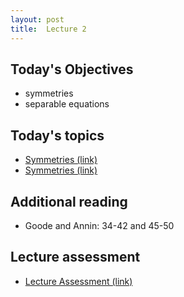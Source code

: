 ```yaml
---
layout: post
title:  Lecture 2
---
```


## Today's Objectives

* symmetries
* separable equations

## Today's topics
* <a target="_parent" href="https://wcasper.github.io/math207spring2024/topics/002-symmetries.html">Symmetries (link)</a>
* <a target="_parent" href="https://wcasper.github.io/math207spring2024/topics/003-separable-equations.html">Symmetries (link)</a>

## Additional reading
* Goode and Annin:  34-42 and 45-50

## Lecture assessment
* <a target="_parent" href="https://wcasper.github.io/math207spring2024/quizzes/lecture2">Lecture Assessment (link)</a>



